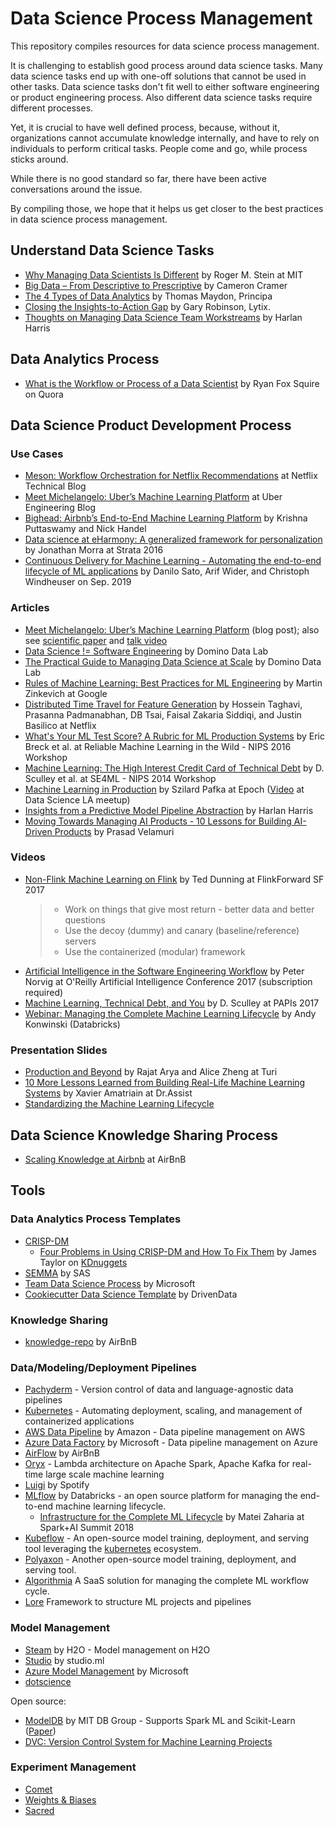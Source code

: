 # Data Science Process Management

This repository compiles resources for data science process management.

It is challenging to establish good process around data science tasks. Many data science tasks end up with one-off solutions that cannot be used in other tasks. Data science tasks don't fit well to either software engineering or product engineering process. Also different data science tasks require different processes.

Yet, it is crucial to have well defined process, because, without it, organizations cannot accumulate knowledge internally, and have to rely on individuals to perform critical tasks. People come and go, while process sticks around.

While there is no good standard so far, there have been active conversations around the issue.

By compiling those, we hope that it helps us get closer to the best practices in data science process management.

## Understand Data Science Tasks

* [Why Managing Data Scientists Is Different](http://sloanreview.mit.edu/article/why-managing-data-scientists-is-different/) by Roger M. Stein at MIT
* [Big Data – From Descriptive to Prescriptive](http://www.miprofs.com/big-data-descriptive-to-predictive/) by Cameron Cramer
* [The 4 Types of Data Analytics](http://www.kdnuggets.com/2017/07/4-types-data-analytics.html) by Thomas Maydon, Principa
* [Closing the Insights-to-Action Gap](http://www.kdnuggets.com/2017/09/closing-insights-action-gap.html) by Gary Robinson, Lytix.
* [Thoughts on Managing Data Science Team Workstreams](https://medium.com/@HarlanH/thoughts-on-managing-data-science-team-workstreams-and-a-shiny-app-f2b25549946f) by Harlan Harris

## Data Analytics Process

* [What is the Workflow or Process of a Data Scientist](https://www.quora.com/What-is-the-workflow-or-process-of-a-data-scientist/answer/Ryan-Fox-Squire?srid=pJh7) by Ryan Fox Squire on Quora

## Data Science Product Development Process

### Use Cases

* [Meson: Workflow Orchestration for Netflix Recommendations](https://medium.com/netflix-techblog/meson-workflow-orchestration-for-netflix-recommendations-fc932625c1d9) at Netflix Technical Blog
* [Meet Michelangelo: Uber’s Machine Learning Platform](https://eng.uber.com/michelangelo/) at Uber Engineering Blog
* [Bighead: Airbnb’s End-to-End Machine Learning Platform](https://www.slideshare.net/FeiChen29/ml-platform-q1-meetup-airbnbs-endtoend-machine-learning-infrastructure) by Krishna Puttaswamy and Nick Handel
* [Data science at eHarmony: A generalized framework for personalization](https://conferences.oreilly.com/strata/strata-ny-2016/public/schedule/detail/51731) by Jonathan Morra at Strata 2016
* [Continuous Delivery for Machine Learning - Automating the end-to-end lifecycle of ML applications](https://martinfowler.com/articles/cd4ml.html) by Danilo Sato, Arif Wider, and Christoph Windheuser on Sep. 2019

### Articles

* [Meet Michelangelo: Uber’s Machine Learning Platform](https://eng.uber.com/michelangelo/) (blog post); also see [scientific paper](http://proceedings.mlr.press/v67/li17a.html) and [talk video](https://youtu.be/MpnszJ_3Ong)
* [Data Science != Software Engineering](https://blog.dominodatalab.com/data-science-software-engineering/) by Domino Data Lab
* [The Practical Guide to Managing Data Science at Scale](https://insidebigdata.com/white-paper/practical-guide-managing-data-science-scale/) by Domino Data Lab
* [Rules of Machine Learning: Best Practices for ML Engineering](http://martin.zinkevich.org/rules_of_ml/rules_of_ml.pdf) by Martin Zinkevich at Google
* [Distributed Time Travel for Feature Generation](https://medium.com/netflix-techblog/distributed-time-travel-for-feature-generation-389cccdd3907) by Hossein Taghavi, Prasanna Padmanabhan, DB Tsai, Faisal Zakaria Siddiqi, and Justin Basilico at Netflix
* [What's Your ML Test Score? A Rubric for ML Production Systems](https://research.google.com/pubs/pub45742.html) by Eric Breck et al. at Reliable Machine Learning in the Wild - NIPS 2016 Workshop
* [Machine Learning: The High Interest Credit Card of Technical Debt](https://research.google.com/pubs/pub43146.html) by D. Sculley et al. at SE4ML - NIPS 2014 Workshop
* [Machine Learning in Production](https://github.com/szilard/ml-prod) by Szilard Pafka at Epoch ([Video](https://www.youtube.com/watch?v=2BTl2maXvFk) at Data Science LA meetup)
* [Insights from a Predictive Model Pipeline Abstraction](https://medium.com/@HarlanH/insights-from-a-predictive-model-pipeline-abstraction-c8b47fd406da) by Harlan Harris
* [Moving Towards Managing AI Products - 10 Lessons for Building AI-Driven Products](https://blog.insightdatascience.com/moving-towards-managing-ai-products-5268c5e9ecf2) by Prasad Velamuri

### Videos

* [Non-Flink Machine Learning on Flink](https://www.youtube.com/watch?v=fZXQZNKFUVE) by Ted Dunning at FlinkForward SF 2017
  > * Work on things that give most return - better data and better questions
  > * Use the decoy (dummy) and canary (baseline/reference) servers
  > * Use the containerized (modular) framework
* [Artificial Intelligence in the Software Engineering Workflow](https://www.safaribooksonline.com/library/view/oreilly-artificial-intelligence/9781491976289/video311928.html) by Peter Norvig at O'Reilly Artificial Intelligence Conference 2017 (subscription required)
* [Machine Learning, Technical Debt, and You](https://youtu.be/V18AsBIHlWs) by D. Sculley at PAPIs 2017
* [Webinar: Managing the Complete Machine Learning Lifecycle](https://pages.databricks.com/201903-US-WB-Managing-the-Complete-Machine-Learning-Lifecycle_ty.html) by Andy Konwinski (Databricks)

### Presentation Slides

* [Production and Beyond](https://www.slideshare.net/turi-inc/model-management) by Rajat Arya and Alice Zheng at Turi
* [10 More Lessons Learned from Building Real-Life Machine Learning Systems](https://chatbotnewsdaily.com/10-more-lessons-learned-from-building-real-life-ml-systems-part-i-b309cafc7b5e) by Xavier Amatriain at Dr.Assist
* [Standardizing the Machine Learning Lifecycle](https://pages.databricks.com/EB-Standardizing-the-Machine-Learning-Lifecycle-LP.html)

## Data Science Knowledge Sharing Process

* [Scaling Knowledge at Airbnb](https://medium.com/airbnb-engineering/scaling-knowledge-at-airbnb-875d73eff091) at AirBnB

## Tools

### Data Analytics Process Templates

* [CRISP-DM](https://en.wikipedia.org/wiki/Cross_Industry_Standard_Process_for_Data_Mining)
  * [Four Problems in Using CRISP-DM and How To Fix Them](http://www.kdnuggets.com/2017/01/four-problems-crisp-dm-fix.html) by James Taylor on [KDnuggets](http://www.kdnuggets.com/)
* [SEMMA](https://en.wikipedia.org/wiki/SEMMA) by SAS
* [Team Data Science Process](https://github.com/Azure/Microsoft-TDSP) by Microsoft
* [Cookiecutter Data Science Template](http://drivendata.github.io/cookiecutter-data-science/) by DrivenData

### Knowledge Sharing

* [knowledge-repo](https://github.com/airbnb/knowledge-repo) by AirBnB

### Data/Modeling/Deployment Pipelines

* [Pachyderm](http://www.pachyderm.io/index.html) - Version control of data and language-agnostic data pipelines
* [Kubernetes](https://kubernetes.io/) - Automating deployment, scaling, and management of containerized applications
* [AWS Data Pipeline](https://aws.amazon.com/datapipeline/) by Amazon - Data pipeline management on AWS
* [Azure Data Factory](https://azure.microsoft.com/en-us/services/data-factory/) by Microsoft - Data pipeline management on Azure
* [AirFlow](https://github.com/apache/incubator-airflow) by AirBnB
* [Oryx](https://github.com/OryxProject/oryx) - Lambda architecture on Apache Spark, Apache Kafka for real-time large scale machine learning
* [Luigi](https://github.com/spotify/luigi) by Spotify
* [MLflow](https://mlflow.org/) by Databricks - an open source platform for managing the end-to-end machine learning lifecycle.
  * [Infrastructure for the Complete ML Lifecycle](https://vimeo.com/274266886#t=33s) by Matei Zaharia at Spark+AI Summit 2018
* [Kubeflow](https://www.kubeflow.org/) - An open-source model training, deployment, and serving tool leveraging the [kubernetes](https://kubernetes.io/) ecosystem.
* [Polyaxon](https://polyaxon.com/) - Another open-source model training, deployment, and serving tool.
* [Algorithmia](https://algorithmia.com/) A SaaS solution for managing the complete ML workflow cycle.
* [Lore](https://github.com/instacart/lore) Framework to structure ML projects and pipelines

### Model Management

* [Steam](https://www.h2o.ai/steam/) by H2O - Model management on H2O
* [Studio](http://studio.ml/) by studio.ml
* [Azure Model Management](https://docs.microsoft.com/en-us/azure/machine-learning/desktop-workbench/deployment-setup-configuration) by Microsoft
* [dotscience](https://dotscience.com/products/)

Open source:

* [ModelDB](https://mitdbg.github.io/modeldb/) by MIT DB Group - Supports Spark ML and Scikit-Learn ([Paper](http://dx.doi.org/10.1145/2939502.2939516))
* [DVC: Version Control System for Machine Learning Projects](https://dvc.org/)

### Experiment Management

* [Comet](https://comet-ml.com/)
* [Weights & Biases](https://www.wandb.com/)
* [Sacred](https://github.com/IDSIA/sacred)
